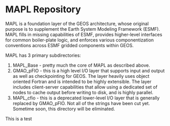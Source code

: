 # MAPL Repository

MAPL is a foundation layer of the GEOS architecture, whose original purpose is to supplement the Earth System Modeling Framework (ESMF).   MAPL fills in missing capabilities of ESMF, provides higher-level interfaces for common boiler-plate logic, and enforces various componentization conventions across ESMF gridded components within GEOS.

MAPL has 3 primary subdirectories:
1. MAPL_Base - pretty much the core of MAPL as described above.
2. GMAO_pFIO - this is a high level I/O layer that supports input and output as well as checkpointing for GEOS.   The layer heavily uses object oriented Fortran and is intended to be highly extensible.    The layer includes client-server capabilities that allow using a dedicated set of nodes to cache output before writing to disk, and is highly parallel.
3. MAPL_cfio - this is a deprecated lower-level I/O layer that is generally replaced by GMAO_pFIO.    Not all of the strings have been cut yet.  Sometime soon, this directory will be eliminated.

This is a test
